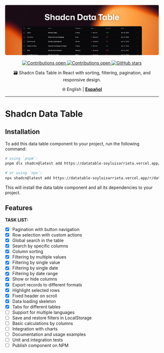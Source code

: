 <div align="center">

  <a href="https://github.com/user-attachments/assets/68ca3eb7-3ca7-45e2-876f-e87be9928a12"> ![Git aliases](./docs/readme-cover.png) </a>

  <a href="https://github.com/soyluisarrieta/shadcn-datatable/pulls"> ![Contributions open](https://img.shields.io/badge/Contributions-open-blue.svg) </a><a href="https://github.com/soyluisarrieta/shadcn-datatable/blob/master/LICENSE"> ![Contributions open](https://img.shields.io/badge/license-MIT-green.svg) </a>[![GitHub stars](https://img.shields.io/github/stars/soyluisarrieta/shadcn-datatable.svg?style=social&label=Stars&maxAge=2592000)](https://github.com/soyluisarrieta/shadcn-datatable/stargazers)

  <p>🗃️ Shadcn Data Table in React with sorting, filtering, pagination, and responsive design.</p>

  🌐 English | [**Español**](./README-ES.md)
</div>

***

# Shadcn Data Table

## Installation

To add this data table component to your project, run the following command:

```bash
# using `pnpm`:
pnpm dlx shadcn@latest add https://datatable-soyluisarrieta.vercel.app/r/data-table.json
```

```bash
# or using `npx`:
npx shadcn@latest add https://datatable-soyluisarrieta.vercel.app/r/data-table.json
```

This will install the data table component and all its dependencies to your project.

## Features

**TASK LIST:**

- [x] Pagination with button navigation
- [x] Row selection with custom actions
- [x] Global search in the table
- [x] Search by specific columns
- [x] Column sorting
- [x] Filtering by multiple values
- [x] Filtering by single value
- [x] Filtering by single date
- [x] Filtering by date range
- [x] Show or hide columns
- [x] Export records to different formats
- [x] Highlight selected rows
- [x] Fixed header on scroll
- [x] Data loading skeleton
- [x] Tabs for different tables
- [ ] Support for multiple languages
- [ ] Save and restore filters in LocalStorage
- [ ] Basic calculations by columns
- [ ] Integration with charts
- [ ] Documentation and usage examples
- [ ] Unit and integration tests
- [ ] Publish component on NPM
